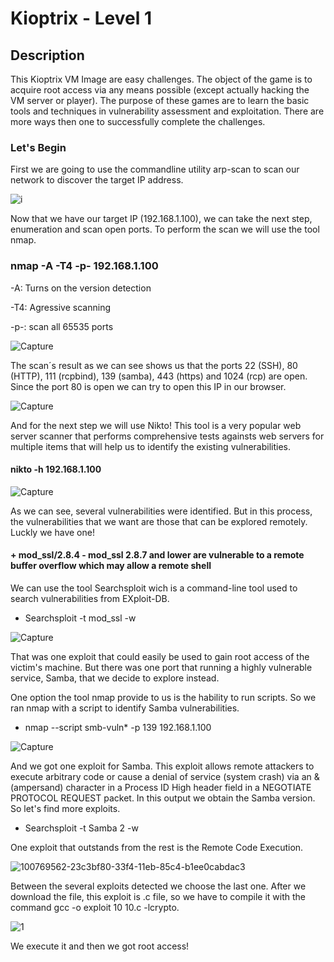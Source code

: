 # Kioptrix - Level 1

## Description

This Kioptrix VM Image are easy challenges. The object of the game is to acquire root access via any means possible (except actually hacking the VM server or player). The purpose of these games are to learn the basic tools and techniques in vulnerability assessment and exploitation. There are more ways then one to successfully complete the challenges.

### Let's Begin

First we are going to use the commandline utility arp-scan to scan our network to discover the target IP address. 


![i](https://user-images.githubusercontent.com/25660910/100739655-4abbca80-33cf-11eb-8eff-44ddf3f34117.jpg)


Now that we have our target IP (192.168.1.100), we can take the next step, enumeration and scan open ports. To perform the scan we will use the tool nmap. 

### nmap -A -T4 -p- 192.168.1.100

-A: Turns on the version detection

-T4: Agressive scanning

-p-: scan all 65535 ports


![Capture](https://user-images.githubusercontent.com/25660910/100740637-f0bc0480-33d0-11eb-9e93-cbb94a2b24e4.JPG)

The scan´s result as we can see shows us that the ports 22 (SSH), 80 (HTTP), 111 (rcpbind), 139 (samba), 443 (https) and 1024 (rcp) are open. Since the port 80 is open we can try to open this IP in our browser.


![Capture](https://user-images.githubusercontent.com/25660910/100742177-45ac4a80-33d2-11eb-9e44-332fb38f3dd5.JPG)

And for the next step we will use Nikto! This tool is a very popular web server scanner that performs comprehensive tests againsts web servers for multiple items that will help us to identify the existing vulnerabilities.

#### nikto -h 192.168.1.100

![Capture](https://user-images.githubusercontent.com/25660910/100743697-915ff380-33d4-11eb-9abe-d090a4625bb6.JPG)

As we can see, several vulnerabilities were identified. But in this process, the vulnerabilities that we want are those that can be explored remotely. Luckly we have one!

#### + mod_ssl/2.8.4 - mod_ssl 2.8.7 and lower are vulnerable to a remote buffer overflow which may allow a remote shell

We can use the tool Searchsploit wich is a command-line tool used to search vulnerabilities from EXploit-DB.

- Searchsploit -t mod_ssl -w

![Capture](https://user-images.githubusercontent.com/25660910/100765298-41425a80-33ef-11eb-9536-88da86a0e82a.JPG)

That was one exploit that could easily be used to gain root access of the victim's machine. But there was one port that running a highly vulnerable service, Samba, that we decide to explore instead.

One option the tool nmap provide to us is the hability to run scripts. So we ran nmap with a script to identify Samba vulnerabilities.

- nmap --script smb-vuln* -p 139 192.168.1.100

![Capture](https://user-images.githubusercontent.com/25660910/100771656-95047200-33f6-11eb-9965-65b13731bd23.JPG)

And we got one exploit for Samba. This exploit allows remote attackers to execute arbitrary code or cause a denial of service (system crash) via an & (ampersand) character in a Process ID High header field in a NEGOTIATE PROTOCOL REQUEST packet.
In this output we obtain the Samba version. So let's find more exploits.

- Searchsploit -t Samba 2 -w

One exploit that outstands from the rest is the Remote Code Execution.

![100769562-23c3bf80-33f4-11eb-85c4-b1ee0cabdac3](https://user-images.githubusercontent.com/25660910/100771944-e90f5680-33f6-11eb-9d45-87108ef41714.JPG)

Between the several exploits detected we choose the last one. After we download the file, this exploit is .c file, so we have to compile it with the command gcc -o exploit 10 10.c -lcrypto.


![1](https://user-images.githubusercontent.com/25660910/100772041-0512f800-33f7-11eb-846e-e2889bd222eb.jpg)

We execute it and then we got root access!







